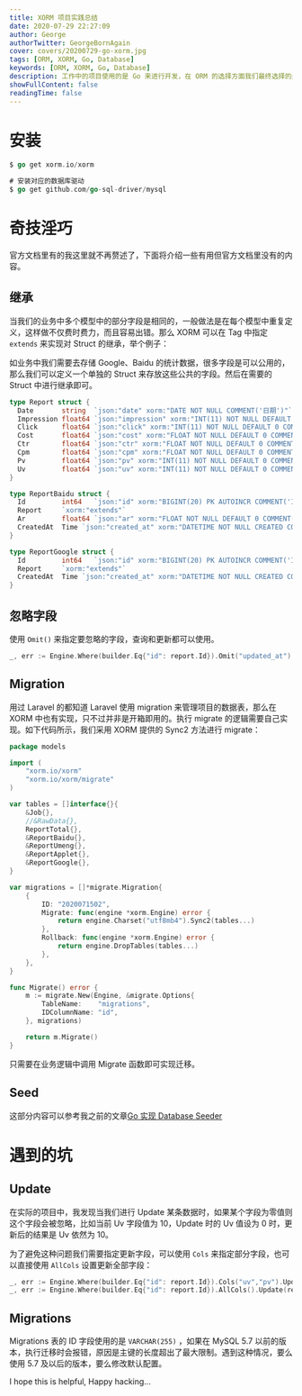 ```yaml
---
title: XORM 项目实践总结
date: 2020-07-29 22:27:09
author: George
authorTwitter: GeorgeBornAgain
cover: covers/20200729-go-xorm.jpg
tags: [ORM, XORM, Go, Database]
keywords: [ORM, XORM, Go, Database]
description: 工作中的项目使用的是 Go 来进行开发，在 ORM 的选择方面我们最终选择的是 XORM，实践中遇到很多问题，但是官方文档又较少，所以这里分享一些奇技淫巧。
showFullContent: false
readingTime: false
---
```


# 安装

```go
$ go get xorm.io/xorm

# 安装对应的数据库驱动
$ go get github.com/go-sql-driver/mysql
```

# 奇技淫巧

官方文档里有的我这里就不再赘述了，下面将介绍一些有用但官方文档里没有的内容。

## 继承

当我们的业务中多个模型中的部分字段是相同的，一般做法是在每个模型中重复定义，这样做不仅费时费力，而且容易出错。那么 XORM 可以在 Tag 中指定 `extends` 来实现对 Struct 的继承，举个例子：

如业务中我们需要去存储 Google、Baidu 的统计数据，很多字段是可以公用的，那么我们可以定义一个单独的 Struct 来存放这些公共的字段。然后在需要的 Struct 中进行继承即可。

```go
type Report struct {
  Date       string  `json:"date" xorm:"DATE NOT NULL COMMENT('日期')"`
  Impression float64 `json:"impression" xorm:"INT(11) NOT NULL DEFAULT 0 COMMENT('展现')"`
  Click      float64 `json:"click" xorm:"INT(11) NOT NULL DEFAULT 0 COMMENT('点击')"`
  Cost       float64 `json:"cost" xorm:"FLOAT NOT NULL DEFAULT 0 COMMENT('消费')"`
  Ctr        float64 `json:"ctr" xorm:"FLOAT NOT NULL DEFAULT 0 COMMENT('点击率')"`
  Cpm        float64 `json:"cpm" xorm:"FLOAT NOT NULL DEFAULT 0 COMMENT('均价')"`
  Pv         float64 `json:"pv" xorm:"INT(11) NOT NULL DEFAULT 0 COMMENT('页面浏览量')"`
  Uv         float64 `json:"uv" xorm:"INT(11) NOT NULL DEFAULT 0 COMMENT('访客数量')"`
}

type ReportBaidu struct {
  Id         int64   `json:"id" xorm:"BIGINT(20) PK AUTOINCR COMMENT('ID')"`
  Report     `xorm:"extends"`
  Ar         float64 `json:"ar" xorm:"FLOAT NOT NULL DEFAULT 0 COMMENT('抵达率')"`
  CreatedAt  Time `json:"created_at" xorm:"DATETIME NOT NULL CREATED COMMENT('创建时间')"`
}

type ReportGoogle struct {
  Id         int64   `json:"id" xorm:"BIGINT(20) PK AUTOINCR COMMENT('ID')"`
  Report     `xorm:"extends"`
  CreatedAt  Time `json:"created_at" xorm:"DATETIME NOT NULL CREATED COMMENT('创建时间')"`
}
```

## 忽略字段

使用 `Omit()` 来指定要忽略的字段，查询和更新都可以使用。

```go
_, err := Engine.Where(builder.Eq{"id": report.Id}).Omit("updated_at").Update(report)
```

## Migration

用过 Laravel 的都知道 Laravel 使用 migration 来管理项目的数据表，那么在 XORM 中也有实现，只不过并非是开箱即用的。执行 migrate 的逻辑需要自己实现。如下代码所示，我们采用 XORM 提供的 Sync2 方法进行 migrate：

```go
package models

import (
	"xorm.io/xorm"
	"xorm.io/xorm/migrate"
)

var tables = []interface{}{
	&Job{},
	//&RawData{},
	ReportTotal{},
	&ReportBaidu{},
	&ReportUmeng{},
	&ReportApplet{},
	&ReportGoogle{},
}

var migrations = []*migrate.Migration{
	{
		ID: "2020071502",
		Migrate: func(engine *xorm.Engine) error {
			return engine.Charset("utf8mb4").Sync2(tables...)
		},
		Rollback: func(engine *xorm.Engine) error {
			return engine.DropTables(tables...)
		},
	},
}

func Migrate() error {
	m := migrate.New(Engine, &migrate.Options{
		TableName:    "migrations",
		IDColumnName: "id",
	}, migrations)

	return m.Migrate()
}
```

只需要在业务逻辑中调用 Migrate 函数即可实现迁移。

## Seed

这部分内容可以参考我之前的文章[Go 实现 Database Seeder](/20190526.html)

# 遇到的坑

## Update

在实际的项目中，我发现当我们进行 Update 某条数据时，如果某个字段为零值则这个字段会被忽略，比如当前 Uv 字段值为 10，Update 时的 Uv 值设为 0 时，更新后的结果是 Uv 依然为 10。

为了避免这种问题我们需要指定更新字段，可以使用 `Cols` 来指定部分字段，也可以直接使用 `AllCols` 设置更新全部字段：

```go
_, err := Engine.Where(builder.Eq{"id": report.Id}).Cols("uv","pv").Update(report)
_, err := Engine.Where(builder.Eq{"id": report.Id}).AllCols().Update(report)
```

## Migrations

Migrations 表的 ID 字段使用的是 `VARCHAR(255)` ，如果在 MySQL 5.7 以前的版本，执行迁移时会报错，原因是主键的长度超出了最大限制。遇到这种情况，要么使用 5.7 及以后的版本，要么修改默认配置。

I hope this is helpful, Happy hacking...